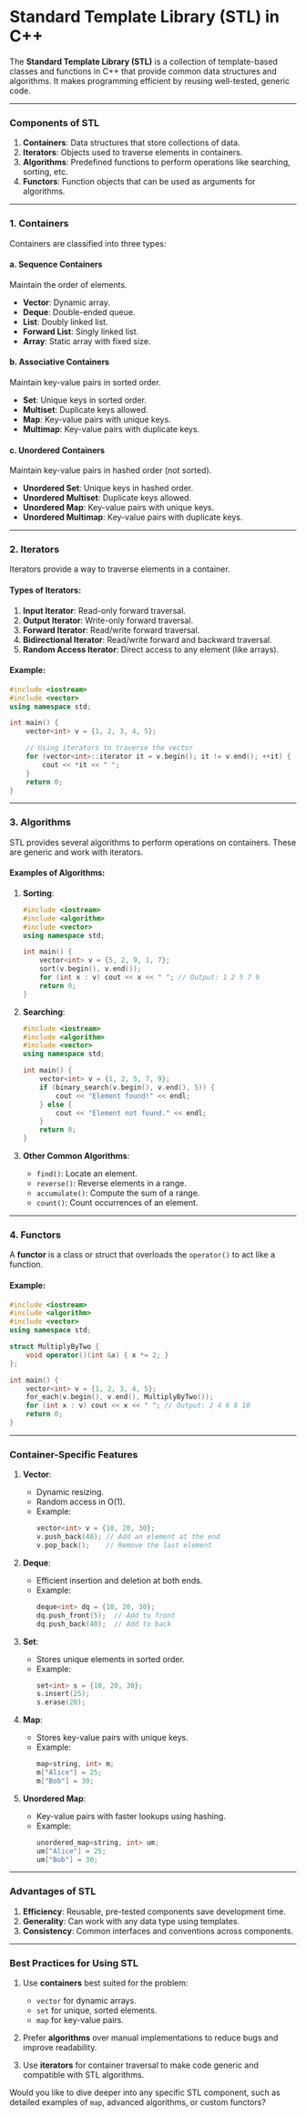 # **Standard Template Library (STL) in C++**

The **Standard Template Library (STL)** is a collection of template-based classes and functions in C++ that provide common data structures and algorithms. It makes programming efficient by reusing well-tested, generic code.

---

### **Components of STL**

1. **Containers**: Data structures that store collections of data.
2. **Iterators**: Objects used to traverse elements in containers.
3. **Algorithms**: Predefined functions to perform operations like searching, sorting, etc.
4. **Functors**: Function objects that can be used as arguments for algorithms.

---

### **1. Containers**

Containers are classified into three types:

#### **a. Sequence Containers**
Maintain the order of elements.

- **Vector**: Dynamic array.
- **Deque**: Double-ended queue.
- **List**: Doubly linked list.
- **Forward List**: Singly linked list.
- **Array**: Static array with fixed size.

#### **b. Associative Containers**
Maintain key-value pairs in sorted order.

- **Set**: Unique keys in sorted order.
- **Multiset**: Duplicate keys allowed.
- **Map**: Key-value pairs with unique keys.
- **Multimap**: Key-value pairs with duplicate keys.

#### **c. Unordered Containers**
Maintain key-value pairs in hashed order (not sorted).

- **Unordered Set**: Unique keys in hashed order.
- **Unordered Multiset**: Duplicate keys allowed.
- **Unordered Map**: Key-value pairs with unique keys.
- **Unordered Multimap**: Key-value pairs with duplicate keys.

---

### **2. Iterators**

Iterators provide a way to traverse elements in a container.

#### **Types of Iterators**:
1. **Input Iterator**: Read-only forward traversal.
2. **Output Iterator**: Write-only forward traversal.
3. **Forward Iterator**: Read/write forward traversal.
4. **Bidirectional Iterator**: Read/write forward and backward traversal.
5. **Random Access Iterator**: Direct access to any element (like arrays).

#### **Example**:
```cpp
#include <iostream>
#include <vector>
using namespace std;

int main() {
    vector<int> v = {1, 2, 3, 4, 5};

    // Using iterators to traverse the vector
    for (vector<int>::iterator it = v.begin(); it != v.end(); ++it) {
        cout << *it << " ";
    }
    return 0;
}
```

---

### **3. Algorithms**

STL provides several algorithms to perform operations on containers. These are generic and work with iterators.

#### **Examples of Algorithms**:
1. **Sorting**:
   ```cpp
   #include <iostream>
   #include <algorithm>
   #include <vector>
   using namespace std;

   int main() {
       vector<int> v = {5, 2, 9, 1, 7};
       sort(v.begin(), v.end());
       for (int x : v) cout << x << " "; // Output: 1 2 5 7 9
       return 0;
   }
   ```

2. **Searching**:
   ```cpp
   #include <iostream>
   #include <algorithm>
   #include <vector>
   using namespace std;

   int main() {
       vector<int> v = {1, 2, 5, 7, 9};
       if (binary_search(v.begin(), v.end(), 5)) {
           cout << "Element found!" << endl;
       } else {
           cout << "Element not found." << endl;
       }
       return 0;
   }
   ```

3. **Other Common Algorithms**:
   - `find()`: Locate an element.
   - `reverse()`: Reverse elements in a range.
   - `accumulate()`: Compute the sum of a range.
   - `count()`: Count occurrences of an element.

---

### **4. Functors**

A **functor** is a class or struct that overloads the `operator()` to act like a function.

#### **Example**:
```cpp
#include <iostream>
#include <algorithm>
#include <vector>
using namespace std;

struct MultiplyByTwo {
    void operator()(int &x) { x *= 2; }
};

int main() {
    vector<int> v = {1, 2, 3, 4, 5};
    for_each(v.begin(), v.end(), MultiplyByTwo());
    for (int x : v) cout << x << " "; // Output: 2 4 6 8 10
    return 0;
}
```

---

### **Container-Specific Features**

1. **Vector**:
   - Dynamic resizing.
   - Random access in O(1).
   - Example:
     ```cpp
     vector<int> v = {10, 20, 30};
     v.push_back(40); // Add an element at the end
     v.pop_back();    // Remove the last element
     ```

2. **Deque**:
   - Efficient insertion and deletion at both ends.
   - Example:
     ```cpp
     deque<int> dq = {10, 20, 30};
     dq.push_front(5);  // Add to front
     dq.push_back(40);  // Add to back
     ```

3. **Set**:
   - Stores unique elements in sorted order.
   - Example:
     ```cpp
     set<int> s = {10, 20, 30};
     s.insert(25);
     s.erase(20);
     ```

4. **Map**:
   - Stores key-value pairs with unique keys.
   - Example:
     ```cpp
     map<string, int> m;
     m["Alice"] = 25;
     m["Bob"] = 30;
     ```

5. **Unordered Map**:
   - Key-value pairs with faster lookups using hashing.
   - Example:
     ```cpp
     unordered_map<string, int> um;
     um["Alice"] = 25;
     um["Bob"] = 30;
     ```

---

### **Advantages of STL**
1. **Efficiency**: Reusable, pre-tested components save development time.
2. **Generality**: Can work with any data type using templates.
3. **Consistency**: Common interfaces and conventions across components.

---

### **Best Practices for Using STL**

1. Use **containers** best suited for the problem:
   - `vector` for dynamic arrays.
   - `set` for unique, sorted elements.
   - `map` for key-value pairs.
   
2. Prefer **algorithms** over manual implementations to reduce bugs and improve readability.
   
3. Use **iterators** for container traversal to make code generic and compatible with STL algorithms.

Would you like to dive deeper into any specific STL component, such as detailed examples of `map`, advanced algorithms, or custom functors?